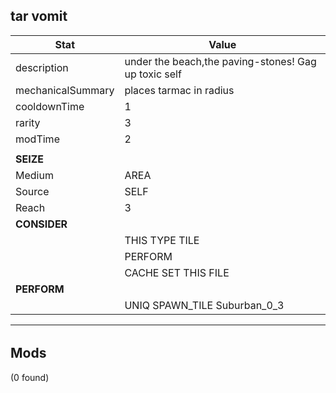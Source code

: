

## **tar vomit**
| Stat | Value | 
|  --  |  --  | 
| description | under the beach,the paving-stones! Gag up toxic self | 
| mechanicalSummary | places tarmac in radius | 
| cooldownTime | 1 | 
| rarity | 3 | 
| modTime | 2 | 
|   |   | 
| **SEIZE** |   | 
| Medium | AREA | 
| Source | SELF | 
| Reach | 3 | 
| **CONSIDER** |   | 
|   | THIS  TYPE  TILE | 
|   | PERFORM | 
|   | CACHE  SET  THIS  FILE | 
| **PERFORM** |   | 
|   | UNIQ  SPAWN_TILE  Suburban_0_3 | 

---


######  


## **Mods**
(0 found)

